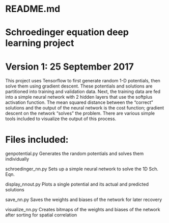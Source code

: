 # README.md
# Schroedinger equation deep learning project
# Version 1: 25 September 2017

This project uses Tensorflow to first generate random 1-D potentials, then solve them using
gradient descent. These potentials and solutions are partitioned into training and validation data.
Next, the training data are fed into a simple neural network with 2 hidden layers that use
the softplus activation function. The mean squared distance between the “correct” solutions
and the output of the neural network is the cost function; gradient descent on the network
“solves” the problem. There are various simple tools included to visualize the output of this process.

# Files included:
genpotential.py   Generates the random potentials and solves them individually

schroedinger_nn.py   Sets up a simple neural network to solve the 1D Sch. Eqn.

display_nnout.py    Plots a single potential and its actual and predicted solutions

save_nn.py     Saves the weights and biases of the network for later recovery

visualize_nn.py   Creates bitmaps of the weights and biases of the network after sorting for spatial correlation
